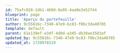 ```yaml
---
id: 75afc028-1db1-460d-8a95-4aa0e3e52f44
blueprint: page
title: 'Aperçu du portefeuille'
author: 9c55616c-7340-47e9-bc83-f0bc3da40785
template: default
parent: 61e139ef-e3df-4d0d-a345-db39ae3583af
updated_by: 9c55616c-7340-47e9-bc83-f0bc3da40785
updated_at: 1720978319
---
```


